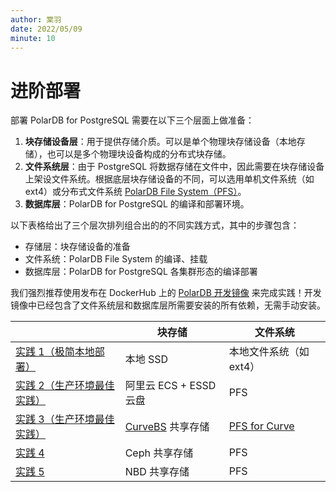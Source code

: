 ```yaml
---
author: 棠羽
date: 2022/05/09
minute: 10
---
```


# 进阶部署

<ArticleInfo :frontmatter=$frontmatter></ArticleInfo>

部署 PolarDB for PostgreSQL 需要在以下三个层面上做准备：

1. **块存储设备层**：用于提供存储介质。可以是单个物理块存储设备（本地存储），也可以是多个物理块设备构成的分布式块存储。
2. **文件系统层**：由于 PostgreSQL 将数据存储在文件中，因此需要在块存储设备上架设文件系统。根据底层块存储设备的不同，可以选用单机文件系统（如 ext4）或分布式文件系统 [PolarDB File System（PFS）](https://github.com/ApsaraDB/PolarDB-FileSystem)。
3. **数据库层**：PolarDB for PostgreSQL 的编译和部署环境。

以下表格给出了三个层次排列组合出的的不同实践方式，其中的步骤包含：

- 存储层：块存储设备的准备
- 文件系统：PolarDB File System 的编译、挂载
- 数据库层：PolarDB for PostgreSQL 各集群形态的编译部署

我们强烈推荐使用发布在 DockerHub 上的 [PolarDB 开发镜像](https://hub.docker.com/r/polardb/polardb_pg_devel/tags) 来完成实践！开发镜像中已经包含了文件系统层和数据库层所需要安装的所有依赖，无需手动安装。

|                                                                                                                                                               | 块存储                                              | 文件系统                                                         |
| ------------------------------------------------------------------------------------------------------------------------------------------------------------- | --------------------------------------------------- | ---------------------------------------------------------------- |
| [实践 1（极简本地部署）](./db-localfs.md)                                                                                                                     | 本地 SSD                                            | 本地文件系统（如 ext4）                                          |
| [实践 2（生产环境最佳实践）](./storage-aliyun-essd.md) <a href="https://developer.aliyun.com/live/249628"><Badge type="tip" text="视频" vertical="top" /></a> | 阿里云 ECS + ESSD 云盘                              | PFS                                                              |
| [实践 3（生产环境最佳实践）](./storage-curvebs.md) <a href="https://developer.aliyun.com/live/250218"><Badge type="tip" text="视频" vertical="top" /></a>     | [CurveBS](https://opencurve.io/Curve/HOME) 共享存储 | [PFS for Curve](https://github.com/opencurve/PolarDB-FileSystem) |
| [实践 4](./storage-ceph.md)                                                                                                                                   | Ceph 共享存储                                       | PFS                                                              |
| [实践 5](./storage-nbd.md)                                                                                                                                    | NBD 共享存储                                        | PFS                                                              |
